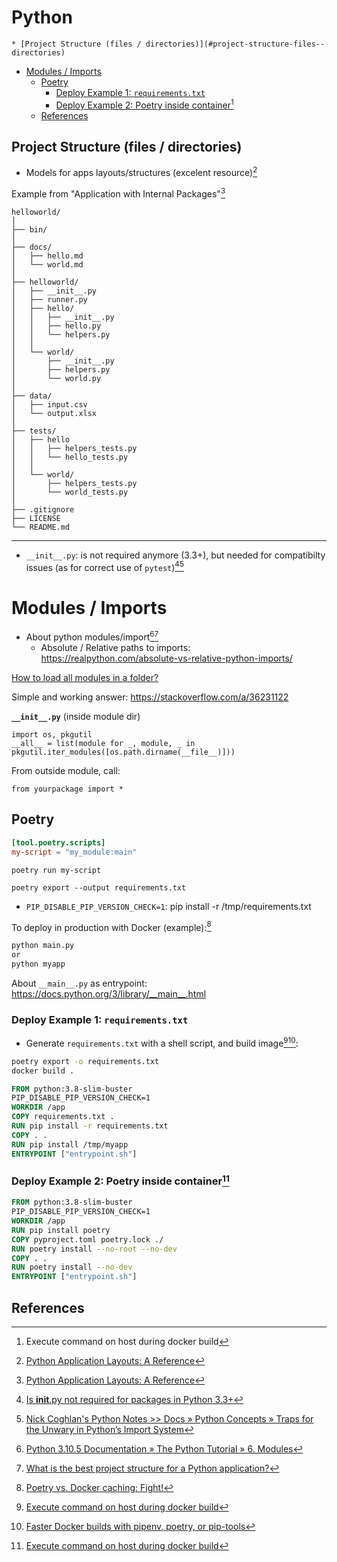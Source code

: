 # Python

<!-- vim-markdown-toc GFM -->

    * [Project Structure (files / directories)](#project-structure-files--directories)
* [Modules / Imports](#modules--imports)
    * [Poetry](#poetry)
        * [Deploy Example 1: `requirements.txt`](#deploy-example-1-requirementstxt)
        * [Deploy Example 2: Poetry inside container[^7]](#deploy-example-2-poetry-inside-container7)
    * [References](#references)

<!-- vim-markdown-toc -->

## Project Structure (files / directories)

- Models for apps layouts/structures (excelent resource)[^5]

Example from "Application with Internal Packages"[^5]

```
helloworld/
│
├── bin/
│
├── docs/
│   ├── hello.md
│   └── world.md
│
├── helloworld/
│   ├── __init__.py
│   ├── runner.py
│   ├── hello/
│   │   ├── __init__.py
│   │   ├── hello.py
│   │   └── helpers.py
│   │
│   └── world/
│       ├── __init__.py
│       ├── helpers.py
│       └── world.py
│
├── data/
│   ├── input.csv
│   └── output.xlsx
│
├── tests/
│   ├── hello
│   │   ├── helpers_tests.py
│   │   └── hello_tests.py
│   │
│   └── world/
│       ├── helpers_tests.py
│       └── world_tests.py
│
├── .gitignore
├── LICENSE
└── README.md
```

---

- `__init__.py`: is not required anymore (3.3+), but needed for compatibilty issues (as for correct use of `pytest`)[^3][^4]

# Modules / Imports

- About python modules/import[^2][^1]
    - Absolute / Relative paths to imports: https://realpython.com/absolute-vs-relative-python-imports/

[How to load all modules in a folder?](https://stackoverflow.com/questions/1057431/how-to-load-all-modules-in-a-folder)

Simple and working answer: https://stackoverflow.com/a/36231122

**`__init__.py`** (inside module dir)
```
import os, pkgutil
__all__ = list(module for _, module, _ in pkgutil.iter_modules([os.path.dirname(__file__)]))
```

From outside module, call:

```
from yourpackage import *
```

## Poetry

```pyproject.toml
[tool.poetry.scripts]
my-script = "my_module:main"
```

`poetry run my-script`

`poetry export --output requirements.txt`

- `PIP_DISABLE_PIP_VERSION_CHECK=1`: pip install -r /tmp/requirements.txt

To deploy in production with Docker (example):[^6]

```entrypoint.sh
python main.py
or
python myapp
```

About `__main__.py` as entrypoint: https://docs.python.org/3/library/__main__.html

### Deploy Example 1: `requirements.txt`

- Generate `requirements.txt` with a shell script, and build image[^7][^9]:

```build.sh
poetry export -o requirements.txt
docker build .
```

```Dockerfile
FROM python:3.8-slim-buster
PIP_DISABLE_PIP_VERSION_CHECK=1
WORKDIR /app
COPY requirements.txt .
RUN pip install -r requirements.txt
COPY . .
RUN pip install /tmp/myapp
ENTRYPOINT ["entrypoint.sh"]
```

### Deploy Example 2: Poetry inside container[^7]

```Dockerfile
FROM python:3.8-slim-buster
PIP_DISABLE_PIP_VERSION_CHECK=1
WORKDIR /app
RUN pip install poetry
COPY pyproject.toml poetry.lock ./
RUN poetry install --no-root --no-dev
COPY . .
RUN poetry install --no-dev
ENTRYPOINT ["entrypoint.sh"]
```


## References

[^1]: [What is the best project structure for a Python application?](https://stackoverflow.com/a/3419951)
[^2]: [Python 3.10.5 Documentation » The Python Tutorial » 6. Modules](https://docs.python.org/3/tutorial/modules.html)
[^3]: [Is __init__.py not required for packages in Python 3.3+](https://stackoverflow.com/questions/37139786/is-init-py-not-required-for-packages-in-python-3-3)
[^4]: [Nick Coghlan's Python Notes >> Docs » Python Concepts » Traps for the Unwary in Python’s Import System](https://python-notes.curiousefficiency.org/en/latest/python_concepts/import_traps.html)
[^5]: [Python Application Layouts: A Reference](https://realpython.com/python-application-layouts/)
[^6]: [Poetry vs. Docker caching: Fight!](https://pythonspeed.com/articles/poetry-vs-docker-caching/)
[^7]: [Execute command on host during docker build](https://stackoverflow.com/a/42754636)
[^8]: [How to suppress pip upgrade warning?](https://stackoverflow.com/questions/46288847/how-to-suppress-pip-upgrade-warning)
[^9]: [Faster Docker builds with pipenv, poetry, or pip-tools](https://pythonspeed.com/articles/pipenv-docker/)
